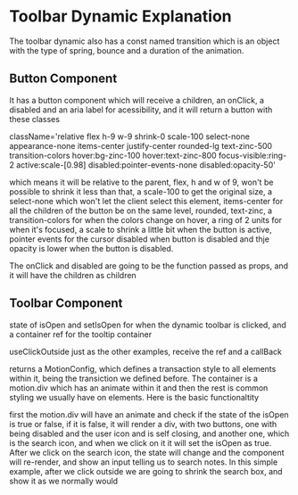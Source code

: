 # Toolbar Dynamic Explanation

The toolbar dynamic also has a const named transition which is an object with the type of spring, bounce and a duration
of the animation.

## Button Component 


It has a button component which will receive a children, an onClick, a disabled and an aria label for acessibility,
and it will return a button with these classes

className='relative flex h-9 w-9 shrink-0 scale-100 select-none appearance-none items-center justify-center rounded-lg
text-zinc-500 transition-colors hover:bg-zinc-100 hover:text-zinc-800 focus-visible:ring-2 active:scale-[0.98]
disabled:pointer-events-none disabled:opacity-50'

which means it will be relative to the parent, flex, h and w of 9, won't be possible to shrink it less than that, a scale-100
to get the original size, a select-none which won't let the client select this element, items-center for all the children
of the button be on the same level, rounded, text-zinc, a transition-colors for when the colors change on hover, a ring 
of 2 units for when it's focused, a scale to shrink a little bit when the button is active, pointer events for the cursor
disabled when button is disabled and thje opacity is lower when the button is disabled.

The onClick and disabled are going to be the function passed as props, and it will have the children as children

## Toolbar Component

state of isOpen and setIsOpen for when the dynamic toolbar is clicked, and a container ref for the tooltip container

useClickOutside just as the other examples, receive the ref and a callBack

returns a MotionConfig, which defines a transaction style to all elements within it, being the transiction we defined
before. The container is a motion.div which has an animate within it and then the rest is common styling we usually have
on elements. Here is the basic functionaltity

first the motion.div will have an animate and check if the state of the isOpen is true or false, if it is false, it will
render a div, with two buttons, one with being disabled and the user icon and is self closing, and another one, which is
the search icon, and when we click on it it will set the isOpen as true. After we click on the search icon, the state will
change and the component will re-render, and show an input telling us to search notes. In this simple example, after we
click outside  we are going to shrink the search box, and show it as we normally would




